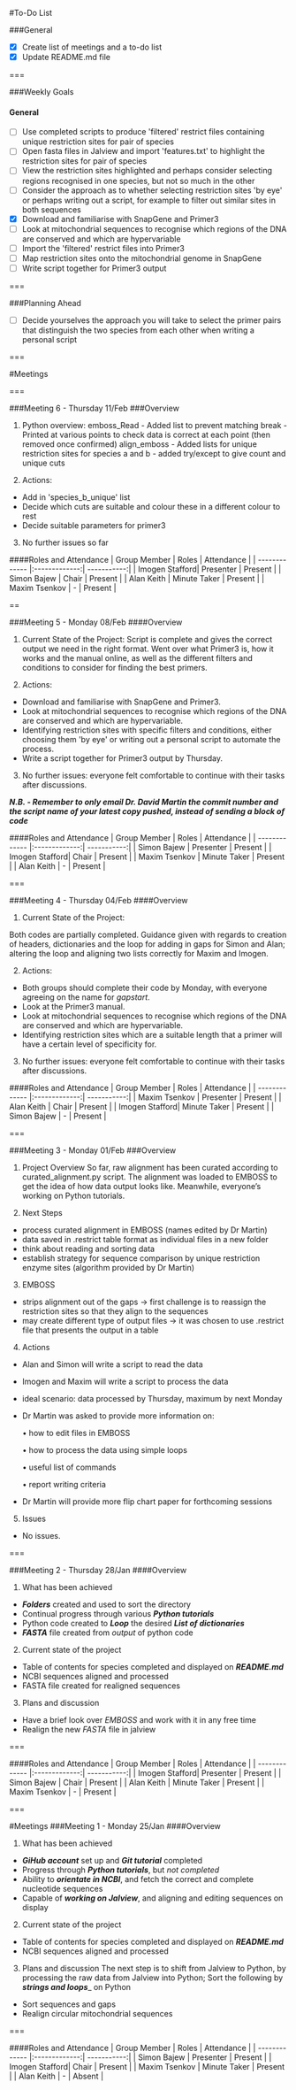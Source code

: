 ﻿#To-Do List

###General
- [x] Create list of meetings and a to-do list
- [x] Update README.md file

===

###Weekly Goals
#### General
- [ ] Use completed scripts to produce 'filtered' restrict files containing unique restriction sites for pair of species
- [ ] Open fasta files in Jalview and import 'features.txt' to highlight the restriction sites for pair of species
- [ ] View the restriction sites highlighted and perhaps consider selecting regions recognised in one species, but not so much in the other
- [ ] Consider the approach as to whether selecting restriction sites 'by eye' or perhaps writing out a script, for example to filter out similar sites in both sequences
- [x] Download and familiarise with SnapGene and Primer3
- [ ] Look at mitochondrial sequences to recognise which regions of the DNA are conserved and which are hypervariable
- [ ] Import the 'filtered' restrict files into Primer3
- [ ] Map restriction sites onto the mitochondrial genome in SnapGene
- [ ] Write script together for Primer3 output

===

###Planning Ahead

- [ ] Decide yourselves the approach you will take to select the primer pairs that distinguish the two species from each other when writing a personal script

===

#Meetings

===

###Meeting 6 - Thursday 11/Feb
###Overview

1. Python overview: emboss_Read 
		     - Added list to prevent matching break
		     - Printed at various points to check data is correct at each point (then removed once confirmed)
		            align_emboss
		     - Added lists for unique restriction sites for species a and b
			 - added try/except to give count and unique cuts

2. Actions:

 - Add in 'species_b_unique' list 
 - Decide which cuts are suitable and colour these in a different colour to rest
 - Decide suitable parameters for primer3
 
3. No further issues so far

####Roles and Attendance
| Group Member   | Roles         | Attendance  |
| -------------  |:-------------:| -----------:|
| Imogen Stafford| Presenter     | Present     |
| Simon Bajew    | Chair         | Present     |
| Alan Keith     | Minute Taker  | Present     |
| Maxim Tsenkov  |       -       | Present     |

==

###Meeting 5 - Monday 08/Feb
####Overview

1. Current State of the Project: Script is complete and gives the correct output we need in the right format. Went over what Primer3 is, how it works and the manual online, as well as the different filters and conditions to consider for finding the best primers.

2. Actions: 

 - Download and familiarise with SnapGene and Primer3.
 - Look at mitochondrial sequences to recognise which regions of the DNA are conserved and which are hypervariable.
 - Identifying restriction sites with specific filters and conditions, either choosing them 'by eye' or writing out a personal script to automate the process.
 - Write a script together for Primer3 output by Thursday. 


3. No further issues: everyone felt comfortable to continue with their tasks after discussions.

 ___N.B. - Remember to only email Dr. David Martin the commit number and the script name of your latest copy pushed, instead of sending a block of code___

####Roles and Attendance
| Group Member   | Roles         | Attendance  |
| -------------  |:-------------:| -----------:|
| Simon Bajew    | Presenter     | Present     |
| Imogen Stafford| Chair         | Present     |
| Maxim Tsenkov  | Minute Taker  | Present     |
| Alan Keith     |       -       | Present     |

===

###Meeting 4 - Thursday 04/Feb
####Overview

1. Current State of the Project:

Both codes are partially completed. Guidance given with regards to creation of headers, dictionaries and the loop for adding in gaps for Simon and Alan; altering the loop and aligning two lists correctly for Maxim and Imogen.

2. Actions: 

 - Both groups should complete their code by Monday, with everyone agreeing on the name for _gapstart_. 
 - Look at the Primer3 manual.
 - Look at mitochondrial sequences to recognise which regions of the DNA are conserved and which are hypervariable.
 - Identifying restriction sites which are a suitable length that a primer will have a certain level of specificity for.

3. No further issues: everyone felt comfortable to continue with their tasks after discussions.

####Roles and Attendance
| Group Member   | Roles         | Attendance  |
| -------------  |:-------------:| -----------:|
| Maxim Tsenkov  | Presenter     | Present     |
| Alan Keith     | Chair         | Present     |
| Imogen Stafford| Minute Taker  | Present     |
| Simon Bajew    |       -       | Present     |

===

###Meeting 3 - Monday 01/Feb
###Overview

1. Project Overview
So far, raw alignment has been curated according to curated_alignment.py script. 
The alignment was loaded to EMBOSS to get the idea of how data output looks like. 
Meanwhile, everyone’s working on Python tutorials.

2. Next Steps
  - process curated alignment in EMBOSS (names edited by Dr Martin)
  - data saved in .restrict table format as individual files in a new folder
  - think about reading and sorting data
  - establish strategy for sequence comparison by unique restriction enzyme sites (algorithm provided by Dr Martin)

3. EMBOSS
  - strips alignment out of the gaps -> first challenge is to reassign the restriction sites so that they align to the sequences
  - may create different type of output files -> it was chosen to use .restrict file that presents the output in a table

4. Actions
  - Alan and Simon will write a script to read the data
  - Imogen and Maxim will write a script to process the data
  - ideal scenario: data processed by Thursday, maximum by next Monday
  - Dr Martin was asked to provide more information on:
  
      •	  how to edit files in EMBOSS

      •	  how to process the data using simple loops
      
      •	  useful list of commands
      
      •	  report writing criteria
      
  - Dr Martin will provide more flip chart paper for forthcoming sessions

5. Issues
  - No issues.

===

###Meeting 2 - Thursday 28/Jan
####Overview
1. What has been achieved
  - ___Folders___ created and used to sort the directory
  - Continual progress through various ___Python tutorials___
  - Python code created to ___Loop___ the desired ___List of dictionaries___
  - ___FASTA___ file created from _output_ of python code
2. Current state of the project
  - Table of contents for species completed and displayed on ___README.md___
  - NCBI sequences aligned and processed
  - FASTA file created for realigned sequences
3. Plans and discussion
  - Have a brief look over _EMBOSS_ and work with it in any free time
  - Realign the new _FASTA_ file in jalview  

===

####Roles and Attendance
| Group Member   | Roles         | Attendance  |
| -------------  |:-------------:| -----------:|
| Imogen Stafford| Presenter     | Present     |
| Simon Bajew    | Chair         | Present     |
| Alan Keith     | Minute Taker  | Present     |
| Maxim Tsenkov  |       -       | Present     |

===

#Meetings
###Meeting 1 - Monday 25/Jan
####Overview
1. What has been achieved
  - ___GiHub account___ set up and ___Git tutorial___ completed
  - Progress through ___Python tutorials___, but _not completed_
  - Ability to ___orientate in NCBI___, and fetch the correct and complete nucleotide sequences
  - Capable of ___working on Jalview___, and aligning and editing sequences on display
2. Current state of the project
  - Table of contents for species completed and displayed on ___README.md___
  - NCBI sequences aligned and processed
3. Plans and discussion
The next step is to shift from Jalview to Python, by processing the raw data from Jalview into Python;
Sort the following by ___strings and loops____ on Python
  - Sort sequences and gaps
  - Realign circular mitochondrial sequences

===

####Roles and Attendance
| Group Member   | Roles         | Attendance  |
| -------------  |:-------------:| -----------:|
| Simon Bajew    | Presenter     | Present     |
| Imogen Stafford| Chair         | Present     |
| Maxim Tsenkov  | Minute Taker  | Present     |
| Alan Keith     |       -       | Absent      |
